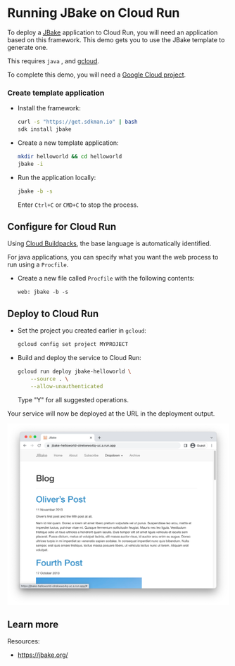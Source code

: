 # Running JBake on Cloud Run

To deploy a [JBake](https://jbake.org/) application to Cloud Run, you will need an application
based on this framework. This demo gets you to use the JBake template to generate one. 

This requires `java`
, and [gcloud](https://cloud.google.com/sdk/docs/install).



To complete this demo, you will need a [Google Cloud project](https://cloud.google.com/resource-manager/docs/creating-managing-projects#creating_a_project). 


### Create template application


* Install the framework:

    ```bash
    curl -s "https://get.sdkman.io" | bash
    sdk install jbake

    ```

* Create a new template application:

    ```bash
    mkdir helloworld && cd helloworld
    jbake -i

    ```




* Run the application locally:

    ```bash
    jbake -b -s
    ```

    

    Enter `Ctrl+C` or `CMD+C` to stop the process.


## Configure for Cloud Run

Using [Cloud Buildpacks](https://github.com/GoogleCloudPlatform/buildpacks), 
the base language is automatically identified.



For java applications, you can specify what you want the web process to run using a `Procfile`. 

* Create a new file called `Procfile` with the following contents: 

    ```
    web: jbake -b -s
    ```






## Deploy to Cloud Run

* Set the project you created earlier in `gcloud`: 

    ```bash
    gcloud config set project MYPROJECT
    ```

* Build and deploy the service to Cloud Run: 

    ```bash
    gcloud run deploy jbake-helloworld \
        --source . \
        --allow-unauthenticated 
    ```

    Type "Y" for all suggested operations.


Your service will now be deployed at the URL in the deployment output.

![Example JBake deployment](example.png)





## Learn more

Resources: 

- https://jbake.org/
